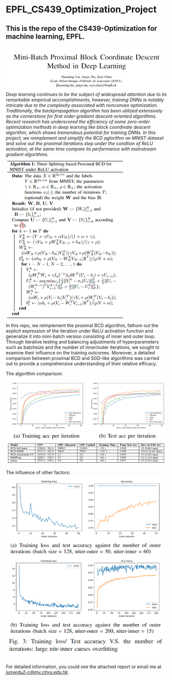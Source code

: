 # EPFL_CS439_Optimization_Project
## This is the repo of the CS439-Optimization for machine learning, EPFL. ##

![Alt text](read_fig/title.png)
*Deep learning continues to be the subject of widespread attention due to its remarkable empirical accomplishments, however, training DNNs is notably intricate due to the complexity associated with nonconvex optimization. Traditionally, the backpropagation algorithm has been utilized extensively as the cornerstone for first order gradient descent-oriented algorithms. Recent research has underscored the efficiency of some zero-order optimization methods in deep learning like block coordinate descent algorithm, which shows tremendous potential for training DNNs. In this project, we reimplement and simplify the BCD aglorithm on MNIST dataset and solve out the proximal iterations step under the condtion of ReLU activation, at the same time
compare its performance with mainstream gradient algorithms.*  
![Alt text](read_fig/2.png)  
In this repo, we reimplement the proximal BCD algorithm, fathom out the explicit expression of the iteration under ReLU activation function and generalize it into mini-batch version consisting of inner and outer loop. Through iterative testing and balancing adjustments of hyperparameters such as batchsize and the number of inner/outer iterations, we sought to examine their influence on the training outcomes. Moreover, a detailed comparison between proximal BCD and SGD-like algorithms was carried out to provide a comprehensive understanding of their relative efficacy.  

The algorithm comparison:  
![Alt text](read_fig/algo.png)
![Alt text](read_fig/table.png)


The influence of other factors:  
![Alt text](read_fig/3.png)

For detailed information, you could see the attached report or email me at *junyedu2-c@my.cityu.edu.hk*.